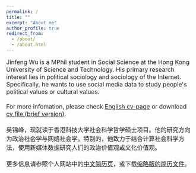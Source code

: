 ```yaml
---
permalink: /
title: ""
excerpt: "About me"
author_profile: true
redirect_from: 
  - /about/
  - /about.html
---
```


<font size="3">
Jinfeng Wu is a MPhil student in Social Science at the Hong Kong University of Science and Technology. His primary research interest lies in political sociology and sociology of the Internet. Specifically, he wants to use social media data to study people's political values or cultural values.<br>
<br>
For more infomation, please check <a href="https://wujinfeng0715.github.io/cv/">English cv-page</a> or download <a href="https://wujinfeng0715.github.io//files/CV-JinfengWu-20211206.pdf"> cv file (brief version)</a>.<br>
<br>
吴锦峰，现就读于香港科技大学社会科学哲学硕士项目。他的研究方向为政治社会学与网络社会学。特别的，他致力于结合计算社会科学方法，使用新媒体数据研究人们的政治价值观或文化价值观。<br>
<br>
更多信息请参照个人网站中的<a href="https://wujinfeng0715.github.io/chinese_cv/">中文简历页</a>，或下载<a href="https://wujinfeng0715.github.io//files/科研履历-吴锦峰-20211206.pdf">缩略版的简历文件</a>。
</font>


